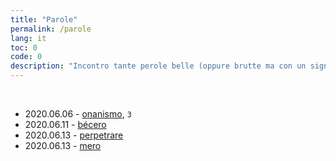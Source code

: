 ```yaml
---
title: "Parole"
permalink: /parole
lang: it
toc: 0 
code: 0
description: "Incontro tante perole belle (oppure brutte ma con un significato bello) e ho paura di perderle. Le segno qui. Gli eventuali numeri o lettere che seguono il link sono il significato specifico che mi interessa. La data corrisponde al momento in cui ho segnato qui la parola."
---
```


<br />

- 2020.06.06 - [onanismo](http://www.treccani.it/vocabolario/onanismo/), `3`
- 2020.06.11 - [bécero](http://www.treccani.it/vocabolario/becero)
- 2020.06.13 - [perpetrare](http://www.treccani.it/vocabolario/perpetrare)
- 2020.06.13 - [mero](http://www.treccani.it/vocabolario/mero)
